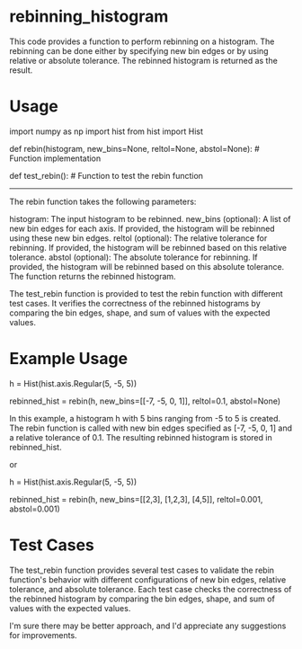# rebinning_histogram

This code provides a function to perform rebinning on a histogram. The rebinning can be done either by specifying new bin edges or by using relative or absolute tolerance. The rebinned histogram is returned as the result.

# Usage
import numpy as np
import hist
from hist import Hist

def rebin(histogram, new_bins=None, reltol=None, abstol=None):
    # Function implementation

def test_rebin():
    # Function to test the rebin function
    
------------------------------------------------------------------------------------------

The rebin function takes the following parameters:

histogram: The input histogram to be rebinned.
new_bins (optional): A list of new bin edges for each axis. If provided, the histogram will be rebinned using these new bin edges.
reltol (optional): The relative tolerance for rebinning. If provided, the histogram will be rebinned based on this relative tolerance.
abstol (optional): The absolute tolerance for rebinning. If provided, the histogram will be rebinned based on this absolute tolerance.
The function returns the rebinned histogram.

The test_rebin function is provided to test the rebin function with different test cases. It verifies the correctness of the rebinned histograms by comparing the bin edges, shape, and sum of values with the expected values.

# Example Usage
h = Hist(hist.axis.Regular(5, -5, 5))

rebinned_hist = rebin(h, new_bins=[[-7, -5, 0, 1]], reltol=0.1, abstol=None)

In this example, a histogram h with 5 bins ranging from -5 to 5 is created. The rebin function is called with new bin edges specified as [-7, -5, 0, 1] and a relative tolerance of 0.1. The resulting rebinned histogram is stored in rebinned_hist.

or

h = Hist(hist.axis.Regular(5, -5, 5))

rebinned_hist = rebin(h, new_bins=[[2,3], [1,2,3], [4,5]], reltol=0.001, abstol=0.001)

# Test Cases
The test_rebin function provides several test cases to validate the rebin function's behavior with different configurations of new bin edges, relative tolerance, and absolute tolerance. Each test case checks the correctness of the rebinned histogram by comparing the bin edges, shape, and sum of values with the expected values.

I'm sure there may be better approach, and I'd appreciate any suggestions for improvements.










